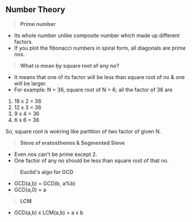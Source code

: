 

## Number Theory

> **Prime number**
- Its whole number unlike composite number which made up different factors.
- If you plot the fibonacci numbers in spiral form, all diagonals are prime nos.


> **What is mean by square root of any no?**
- It means that one of its factor will be less than square root of no & one will be larger.
- For example: N = 36, square root of N = 6; all the factor of 36 are

1. 18 x 2  = 36
2. 12 x 3  = 36
3. 9 x 4   = 36
4. 6 x 6   = 36
  
So, square root is wokring like partition of two factor of given N.

> **Sieve of eratosthenes & Segmented Sieve**
- Even nos can't be prime except 2.
- One factor of any no should be less than square root of that no.

> **Euclid's algo for GCD**
- GCD(a,b) = GCD(b, a%b)
- GCD(a,0) = a

> **LCM**
- GCD(a,b) x LCM(a,b) = a x b
